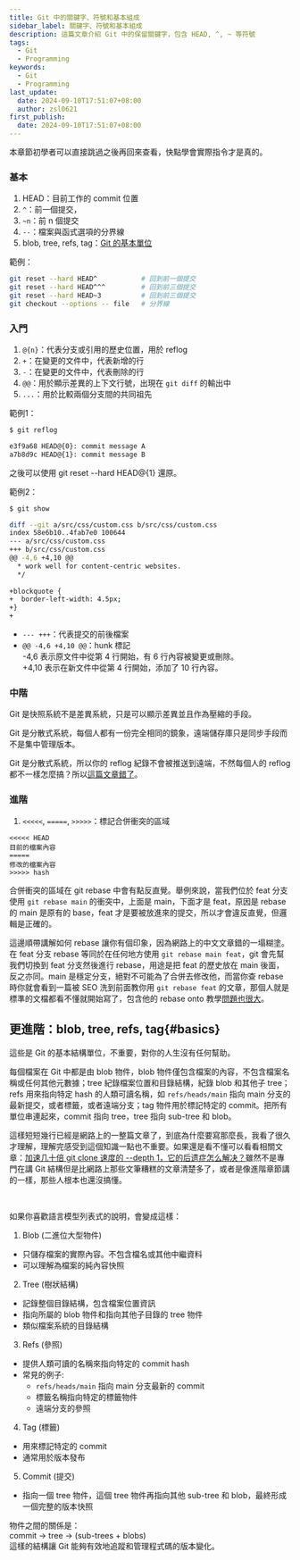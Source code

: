 ```yaml
---
title: Git 中的關鍵字、符號和基本組成
sidebar_label: 關鍵字、符號和基本組成
description: 這篇文章介紹 Git 中的保留關鍵字，包含 HEAD, ^, ~ 等符號
tags:
  - Git
  - Programming
keywords:
  - Git
  - Programming
last_update:
  date: 2024-09-10T17:51:07+08:00
  author: zsl0621
first_publish:
  date: 2024-09-10T17:51:07+08:00
---
```


本章節初學者可以直接跳過之後再回來查看，快點學會實際指令才是真的。

### 基本

1. HEAD：目前工作的 commit 位置
2. `^`：前一個提交，
3. `~n`：前 n 個提交
4. `--`：檔案與函式選項的分界線
5. blob, tree, refs, tag：[Git 的基本單位](#basics)

範例：

```sh
git reset --hard HEAD^           # 回到前一個提交
git reset --hard HEAD^^^         # 回到前三個提交
git reset --hard HEAD~3          # 回到前三個提交
git checkout --options -- file   # 分界線
```

### 入門

1. `@{n}`：代表分支或引用的歷史位置，用於 reflog
2. `+`：在變更的文件中，代表新增的行
3. `-`：在變更的文件中，代表刪除的行
4. `@@`：用於顯示差異的上下文行號，出現在 `git diff` 的輸出中
5. `...`：用於比較兩個分支間的共同祖先

範例1：

```sh
$ git reflog

e3f9a68 HEAD@{0}: commit message A
a7b8d9c HEAD@{1}: commit message B
```

之後可以使用 git reset --hard HEAD@{1} 還原。

範例2：

```sh
$ git show

diff --git a/src/css/custom.css b/src/css/custom.css
index 58e6b10..4fab7e0 100644
--- a/src/css/custom.css
+++ b/src/css/custom.css
@@ -4,6 +4,10 @@
  * work well for content-centric websites.
  */
 
+blockquote {
+  border-left-width: 4.5px; 
+}
+
```

- `--- +++`：代表提交的前後檔案  
- `@@ -4,6 +4,10 @@`：hunk 標記  
-4,6 表示原文件中從第 4 行開始，有 6 行內容被變更或刪除。  
+4,10 表示在新文件中從第 4 行開始，添加了 10 行內容。  

### 中階

Git 是快照系統不是差異系統，只是可以顯示差異並且作為壓縮的手段。

Git 是分散式系統，每個人都有一份完全相同的鏡象，遠端儲存庫只是同步手段而不是集中管理版本。

Git 是分散式系統，所以你的 reflog 紀錄不會被推送到遠端，不然每個人的 reflog 都不一樣怎麼搞？所以[這篇文章錯了](https://gitbook.tw/chapters/faq/remove-files-from-git)。

### 進階

1. `<<<<<`, `=====`, `>>>>>`：標記合併衝突的區域

```git
<<<<< HEAD
目前的檔案內容
=====
修改的檔案內容
>>>>> hash
```

合併衝突的區域在 git rebase 中會有點反直覺。舉例來說，當我們位於 feat 分支使用 `git rebase main` 的衝突中，上面是 main，下面才是 feat，原因是 rebase 的 main 是原有的 base，feat 才是要被放進來的提交，所以才會違反直覺，但邏輯是正確的。

這邊順帶講解如何 rebase 讓你有個印象，因為網路上的中文文章錯的一塌糊塗。在 feat 分支 rebase 等同於在任何地方使用 `git rebase main feat`，git 會先幫我們切換到 feat 分支然後進行 rebase，用途是把 feat 的歷史放在 main 後面，反之亦同。main 是穩定分支，絕對不可能為了合併去修改他，而當你查 rebase 時你就會看到一篇被 SEO 洗到前面教你用 `git rebase feat` 的文章，那個人就是標準的文檔都看不懂就開始寫了，包含他的 rebase onto 教學[問題也很大](../advance/rebase-onto#結語)。

## 更進階：blob, tree, refs, tag{#basics}

這些是 Git 的基本結構單位，不重要，對你的人生沒有任何幫助。

每個檔案在 Git 中都是由 blob 物件，blob 物件僅包含檔案的內容，不包含檔案名稱或任何其他元數據；tree 紀錄檔案位置和目錄結構，紀錄 blob 和其他子 tree；refs 用來指向特定 hash 的人類可讀名稱，如 `refs/heads/main` 指向 main 分支的最新提交，或者標籤，或者遠端分支；tag 物件用於標記特定的 commit。把所有單位串連起來，commit 指向 tree，tree 指向 sub-tree 和 blob。

這樣短短幾行已經是網路上的一整篇文章了，到底為什麼要寫那麼長，我看了很久才理解，理解完感受到這個知識一點也不重要。如果還是看不懂可以看看相關文章：[加速几十倍 git clone 速度的 --depth 1，它的后遗症怎么解决？](https://blog.csdn.net/qiwoo_weekly/article/details/128710769)雖然不是專門在講 Git 結構但是比網路上那些文筆糟糕的文章清楚多了，或者是像進階章節講的一樣，那些人根本也還沒搞懂。

<br/>

如果你喜歡語言模型列表式的說明，會變成這樣：

1. Blob (二進位大型物件)

- 只儲存檔案的實際內容。不包含檔名或其他中繼資料
- 可以理解為檔案的純內容快照

2. Tree (樹狀結構)

- 記錄整個目錄結構，包含檔案位置資訊
- 指向所屬的 blob 物件和指向其他子目錄的 tree 物件
- 類似檔案系統的目錄結構

3. Refs (參照)

- 提供人類可讀的名稱來指向特定的 commit hash
- 常見的例子:
  - `refs/heads/main` 指向 main 分支最新的 commit
  - 標籤名稱指向特定的標籤物件
  - 遠端分支的參照

4. Tag (標籤)

- 用來標記特定的 commit
- 通常用於版本發布

5. Commit (提交)

- 指向一個 tree 物件，這個 tree 物件再指向其他 sub-tree 和 blob，最終形成一個完整的版本快照

物件之間的關係是：  
commit → tree → (sub-trees + blobs)  
這樣的結構讓 Git 能夠有效地追蹤和管理程式碼的版本變化。
